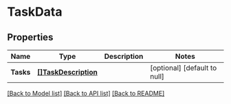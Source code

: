 # TaskData

## Properties
Name | Type | Description | Notes
------------ | ------------- | ------------- | -------------
**Tasks** | [**[]TaskDescription**](TaskDescription.md) |  | [optional] [default to null]

[[Back to Model list]](../README.md#documentation-for-models) [[Back to API list]](../README.md#documentation-for-api-endpoints) [[Back to README]](../README.md)


